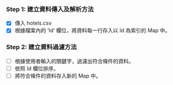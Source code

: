 ### Step 1: 建立資料傳入及解析方法 
- [x] 傳入 hotels.csv
- [x] 根據檔案內的 ’Id‘ 欄位，將資料每一行存入以 Id 為索引的 Map 中。

### Step 2: 建立資料過濾方法
- [ ] 根據使用者輸入的關鍵字，過濾出符合條件的資料。
- [ ] 依照 Id 欄位排序。
- [ ] 將符合條件的資料存入新的 Map 中。